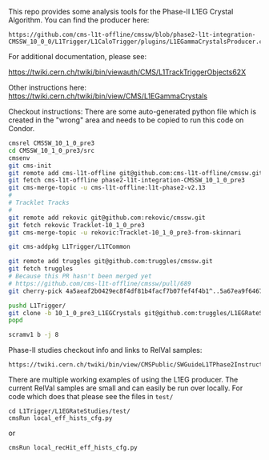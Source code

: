 This repo provides some analysis tools for the Phase-II L1EG Crystal Algorithm.  You can find the producer here:
```
https://github.com/cms-l1t-offline/cmssw/blob/phase2-l1t-integration-CMSSW_10_0_0/L1Trigger/L1CaloTrigger/plugins/L1EGammaCrystalsProducer.cc
```

For additional documentation, please see:

https://twiki.cern.ch/twiki/bin/viewauth/CMS/L1TrackTriggerObjects62X

Other instructions here: https://twiki.cern.ch/twiki/bin/view/CMS/L1EGammaCrystals

Checkout instructions:
There are some auto-generated python file which is created in the "wrong" area and needs to be copied to run this code on Condor.

```bash
cmsrel CMSSW_10_1_0_pre3
cd CMSSW_10_1_0_pre3/src
cmsenv
git cms-init
git remote add cms-l1t-offline git@github.com:cms-l1t-offline/cmssw.git
git fetch cms-l1t-offline phase2-l1t-integration-CMSSW_10_1_0_pre3
git cms-merge-topic -u cms-l1t-offline:l1t-phase2-v2.13
#
# Tracklet Tracks
#
git remote add rekovic git@github.com:rekovic/cmssw.git
git fetch rekovic Tracklet-10_1_0_pre3
git cms-merge-topic -u rekovic:Tracklet-10_1_0_pre3-from-skinnari

git cms-addpkg L1Trigger/L1TCommon

git remote add truggles git@github.com:truggles/cmssw.git
git fetch truggles
# Because this PR hasn't been merged yet
# https://github.com/cms-l1t-offline/cmssw/pull/689
git cherry-pick 4a5aeaf2b0429ec8f4df81b4facf7b07fef4f4b1^..5a67ea9f64676b1600dc76549edb7f043eecf735

pushd L1Trigger/
git clone -b 10_1_0_pre3_L1EGCrystals git@github.com:truggles/L1EGRateStudies.git L1EGRateStudies
popd

scramv1 b -j 8

```

Phase-II studies checkout info and links to RelVal samples:
```
https://twiki.cern.ch/twiki/bin/view/CMSPublic/SWGuideL1TPhase2Instructions#Phase_2_L1T_Development_and_MC_R
```


There are multiple working examples of using the L1EG producer. The current RelVal samples are small and can easily be run over locally.  For code which does that please see the files in `test/`

```
cd L1Trigger/L1EGRateStudies/test/
cmsRun local_eff_hists_cfg.py
```

or
```
cmsRun local_recHit_eff_hists_cfg.py 
```


